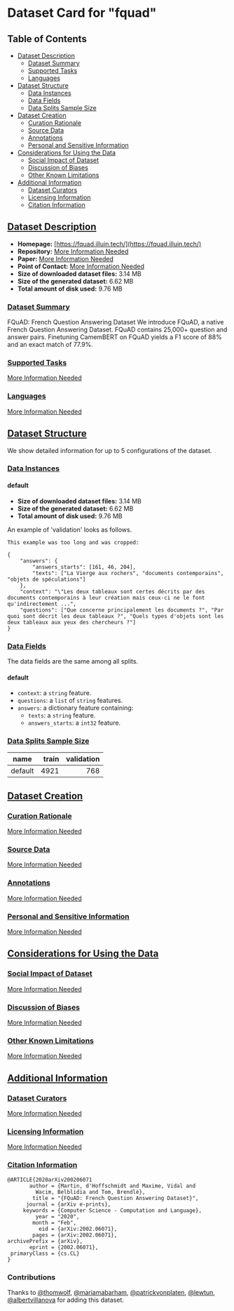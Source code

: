 ---
---

# Dataset Card for "fquad"

## Table of Contents
- [Dataset Description](#dataset-description)
  - [Dataset Summary](#dataset-summary)
  - [Supported Tasks](#supported-tasks)
  - [Languages](#languages)
- [Dataset Structure](#dataset-structure)
  - [Data Instances](#data-instances)
  - [Data Fields](#data-fields)
  - [Data Splits Sample Size](#data-splits-sample-size)
- [Dataset Creation](#dataset-creation)
  - [Curation Rationale](#curation-rationale)
  - [Source Data](#source-data)
  - [Annotations](#annotations)
  - [Personal and Sensitive Information](#personal-and-sensitive-information)
- [Considerations for Using the Data](#considerations-for-using-the-data)
  - [Social Impact of Dataset](#social-impact-of-dataset)
  - [Discussion of Biases](#discussion-of-biases)
  - [Other Known Limitations](#other-known-limitations)
- [Additional Information](#additional-information)
  - [Dataset Curators](#dataset-curators)
  - [Licensing Information](#licensing-information)
  - [Citation Information](#citation-information)

## [Dataset Description](#dataset-description)

- **Homepage:** [https://fquad.illuin.tech/](https://fquad.illuin.tech/)
- **Repository:** [More Information Needed](https://github.com/huggingface/datasets/blob/master/CONTRIBUTING.md#how-to-contribute-to-the-dataset-cards)
- **Paper:** [More Information Needed](https://github.com/huggingface/datasets/blob/master/CONTRIBUTING.md#how-to-contribute-to-the-dataset-cards)
- **Point of Contact:** [More Information Needed](https://github.com/huggingface/datasets/blob/master/CONTRIBUTING.md#how-to-contribute-to-the-dataset-cards)
- **Size of downloaded dataset files:** 3.14 MB
- **Size of the generated dataset:** 6.62 MB
- **Total amount of disk used:** 9.76 MB

### [Dataset Summary](#dataset-summary)

FQuAD: French Question Answering Dataset
We introduce FQuAD, a native French Question Answering Dataset. FQuAD contains 25,000+ question and answer pairs.
Finetuning CamemBERT on FQuAD yields a F1 score of 88% and an exact match of 77.9%.

### [Supported Tasks](#supported-tasks)

[More Information Needed](https://github.com/huggingface/datasets/blob/master/CONTRIBUTING.md#how-to-contribute-to-the-dataset-cards)

### [Languages](#languages)

[More Information Needed](https://github.com/huggingface/datasets/blob/master/CONTRIBUTING.md#how-to-contribute-to-the-dataset-cards)

## [Dataset Structure](#dataset-structure)

We show detailed information for up to 5 configurations of the dataset.

### [Data Instances](#data-instances)

#### default

- **Size of downloaded dataset files:** 3.14 MB
- **Size of the generated dataset:** 6.62 MB
- **Total amount of disk used:** 9.76 MB

An example of 'validation' looks as follows.
```
This example was too long and was cropped:

{
    "answers": {
        "answers_starts": [161, 46, 204],
        "texts": ["La Vierge aux rochers", "documents contemporains", "objets de spéculations"]
    },
    "context": "\"Les deux tableaux sont certes décrits par des documents contemporains à leur création mais ceux-ci ne le font qu'indirectement ...",
    "questions": ["Que concerne principalement les documents ?", "Par quoi sont décrit les deux tableaux ?", "Quels types d'objets sont les deux tableaux aux yeux des chercheurs ?"]
}
```

### [Data Fields](#data-fields)

The data fields are the same among all splits.

#### default
- `context`: a `string` feature.
- `questions`: a `list` of `string` features.
- `answers`: a dictionary feature containing:
  - `texts`: a `string` feature.
  - `answers_starts`: a `int32` feature.

### [Data Splits Sample Size](#data-splits-sample-size)

| name  |train|validation|
|-------|----:|---------:|
|default| 4921|       768|

## [Dataset Creation](#dataset-creation)

### [Curation Rationale](#curation-rationale)

[More Information Needed](https://github.com/huggingface/datasets/blob/master/CONTRIBUTING.md#how-to-contribute-to-the-dataset-cards)

### [Source Data](#source-data)

[More Information Needed](https://github.com/huggingface/datasets/blob/master/CONTRIBUTING.md#how-to-contribute-to-the-dataset-cards)

### [Annotations](#annotations)

[More Information Needed](https://github.com/huggingface/datasets/blob/master/CONTRIBUTING.md#how-to-contribute-to-the-dataset-cards)

### [Personal and Sensitive Information](#personal-and-sensitive-information)

[More Information Needed](https://github.com/huggingface/datasets/blob/master/CONTRIBUTING.md#how-to-contribute-to-the-dataset-cards)

## [Considerations for Using the Data](#considerations-for-using-the-data)

### [Social Impact of Dataset](#social-impact-of-dataset)

[More Information Needed](https://github.com/huggingface/datasets/blob/master/CONTRIBUTING.md#how-to-contribute-to-the-dataset-cards)

### [Discussion of Biases](#discussion-of-biases)

[More Information Needed](https://github.com/huggingface/datasets/blob/master/CONTRIBUTING.md#how-to-contribute-to-the-dataset-cards)

### [Other Known Limitations](#other-known-limitations)

[More Information Needed](https://github.com/huggingface/datasets/blob/master/CONTRIBUTING.md#how-to-contribute-to-the-dataset-cards)

## [Additional Information](#additional-information)

### [Dataset Curators](#dataset-curators)

[More Information Needed](https://github.com/huggingface/datasets/blob/master/CONTRIBUTING.md#how-to-contribute-to-the-dataset-cards)

### [Licensing Information](#licensing-information)

[More Information Needed](https://github.com/huggingface/datasets/blob/master/CONTRIBUTING.md#how-to-contribute-to-the-dataset-cards)

### [Citation Information](#citation-information)

```
@ARTICLE{2020arXiv200206071
       author = {Martin, d'Hoffschmidt and Maxime, Vidal and
         Wacim, Belblidia and Tom, Brendlé},
        title = "{FQuAD: French Question Answering Dataset}",
      journal = {arXiv e-prints},
     keywords = {Computer Science - Computation and Language},
         year = "2020",
        month = "Feb",
          eid = {arXiv:2002.06071},
        pages = {arXiv:2002.06071},
archivePrefix = {arXiv},
       eprint = {2002.06071},
 primaryClass = {cs.CL}
}

```


### Contributions

Thanks to [@thomwolf](https://github.com/thomwolf), [@mariamabarham](https://github.com/mariamabarham), [@patrickvonplaten](https://github.com/patrickvonplaten), [@lewtun](https://github.com/lewtun), [@albertvillanova](https://github.com/albertvillanova) for adding this dataset.
